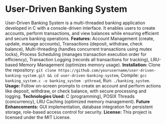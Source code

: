 # User-Driven Banking System  
User-Driven Banking System is a multi-threaded banking application developed in C with a console-driven interface. It enables users to create accounts, perform transactions, and view balances while ensuring efficient and secure banking operations. 
**Features:** 
Account Management (create, update, manage accounts), Transactions (deposit, withdraw, check balance), Multi-threading (handles concurrent transactions using mutex locks), Process Scheduling (manages transaction execution order for efficiency), Transaction Logging (records all transactions for tracking), LRU-based Memory Management (optimizes memory usage). 
**Installation:** 
Clone the repository:
`git clone https://github.com/yourusername/user-driven-banking-system.git && cd user-driven-banking-system`,
Compile:
`gcc banking_system.c -o banking_system -pthread`,
Run: `./banking_system`.
**Usage:**
Follow on-screen prompts to create an account and perform actions like deposit, withdraw, or check balance, with secure processing and logging.
**Technologies Used:** 
C (programming), POSIX Threads (concurrency), LRU Caching (optimized memory management).
**Future Enhancements:** 
GUI implementation, database integration for persistent storage, role-based access control for security. **License:** This project is licensed under the MIT License.  
